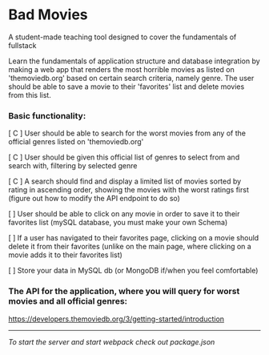 # Bad Movies

A student-made teaching tool designed to cover the fundamentals of fullstack

Learn the fundamentals of application structure and database integration by making a web app that renders the most horrible movies as listed on 'themoviedb.org' based on certain search criteria, namely genre. The user should be able to save a movie to their 'favorites' list and delete movies from this list.

### Basic functionality:

[ C ] User should be able to search for the worst movies from any of the official genres listed on 'themoviedb.org'

[ C ] User should be given this official list of genres to select from and search with, filtering by selected genre

[ C ] A search should find and display a limited list of movies sorted by rating in ascending order, showing the movies with the worst ratings first (figure out how to modify the API endpoint to do so)

[ ] User should be able to click on any movie in order to save it to their favorites list (mySQL database, you must make your own Schema)

[ ] If a user has navigated to their favorites page, clicking on a movie should delete it from their favorites (unlike on the main page, where clicking on a movie adds it to their favorites list)

[ ] Store your data in MySQL db (or MongoDB if/when you feel comfortable)

### The API for the application, where you will query for worst movies and all official genres:

https://developers.themoviedb.org/3/getting-started/introduction

--------

*To start the server and start webpack check out package.json*
